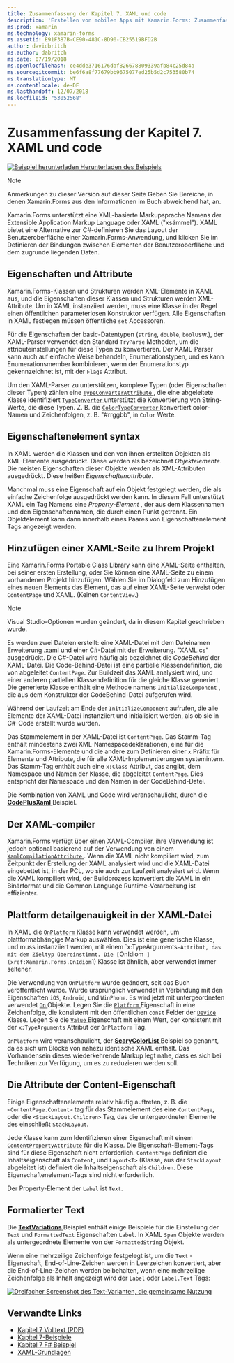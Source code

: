 ```yaml
---
title: Zusammenfassung der Kapitel 7. XAML und code
description: 'Erstellen von mobilen Apps mit Xamarin.Forms: Zusammenfassung der Kapitel 7. XAML und code'
ms.prod: xamarin
ms.technology: xamarin-forms
ms.assetid: E91F387B-CE90-481C-8D90-CB25519BFD2B
author: davidbritch
ms.author: dabritch
ms.date: 07/19/2018
ms.openlocfilehash: ce4dde3716176daf826678809339afb84c25d84a
ms.sourcegitcommit: be6f6a8f77679bb9675077ed25b5d2c753580b74
ms.translationtype: MT
ms.contentlocale: de-DE
ms.lasthandoff: 12/07/2018
ms.locfileid: "53052568"
---
```

# <a name="summary-of-chapter-7-xaml-vs-code"></a>Zusammenfassung der Kapitel 7. XAML und code

[![Beispiel herunterladen](~/media/shared/download.png) Herunterladen des Beispiels](https://github.com/xamarin/xamarin-forms-book-samples/tree/master/Chapter07)

> [!NOTE]
> Anmerkungen zu dieser Version auf dieser Seite Geben Sie Bereiche, in denen Xamarin.Forms aus den Informationen im Buch abweichend hat, an.

Xamarin.Forms unterstützt eine XML-basierte Markupsprache Namens der Extensible Application Markup Language oder XAML ("xsämmel"). XAML bietet eine Alternative zur C#-definieren Sie das Layout der Benutzeroberfläche einer Xamarin.Forms-Anwendung, und klicken Sie im Definieren der Bindungen zwischen Elementen der Benutzeroberfläche und dem zugrunde liegenden Daten.

## <a name="properties-and-attributes"></a>Eigenschaften und Attribute

Xamarin.Forms-Klassen und Strukturen werden XML-Elemente in XAML aus, und die Eigenschaften dieser Klassen und Strukturen werden XML-Attribute. Um in XAML instanziiert werden, muss eine Klasse in der Regel einen öffentlichen parameterlosen Konstruktor verfügen. Alle Eigenschaften in XAML festlegen müssen öffentliche `set` Accessoren.

Für die Eigenschaften der basic-Datentypen (`string`, `double`, `bool`usw.), der XAML-Parser verwendet den Standard `TryParse` Methoden, um die attributeinstellungen für diese Typen zu konvertieren. Der XAML-Parser kann auch auf einfache Weise behandeln, Enumerationstypen, und es kann Enumerationsmember kombinieren, wenn der Enumerationstyp gekennzeichnet ist, mit der `Flags` Attribut.

Um den XAML-Parser zu unterstützen, komplexe Typen (oder Eigenschaften dieser Typen) zählen eine [ `TypeConverterAttribute` ](xref:Xamarin.Forms.TypeConverterAttribute) , die eine abgeleitete Klasse identifiziert [ `TypeConverter` ](xref:Xamarin.Forms.TypeConverter) unterstützt die Konvertierung von String-Werte, die diese Typen. Z. B. die [ `ColorTypeConverter` ](xref:Xamarin.Forms.ColorTypeConverter) konvertiert color-Namen und Zeichenfolgen, z. B. "#rrggbb", in `Color` Werte.

## <a name="property-element-syntax"></a>Eigenschaftenelement syntax

In XAML werden die Klassen und den von ihnen erstellten Objekten als XML-Elemente ausgedrückt. Diese werden als bezeichnet *Objektelemente*. Die meisten Eigenschaften dieser Objekte werden als XML-Attributen ausgedrückt. Diese heißen *Eigenschaftenattribute*.

Manchmal muss eine Eigenschaft auf ein Objekt festgelegt werden, die als einfache Zeichenfolge ausgedrückt werden kann. In diesem Fall unterstützt XAML ein Tag Namens eine *Property-Element* , der aus dem Klassennamen und den Eigenschaftennamen, die durch einen Punkt getrennt. Ein Objektelement kann dann innerhalb eines Paares von Eigenschaftenelement Tags angezeigt werden.

## <a name="adding-a-xaml-page-to-your-project"></a>Hinzufügen einer XAML-Seite zu Ihrem Projekt

Eine Xamarin.Forms Portable Class Library kann eine XAML-Seite enthalten, bei seiner ersten Erstellung, oder Sie können eine XAML-Seite zu einem vorhandenen Projekt hinzufügen. Wählen Sie im Dialogfeld zum Hinzufügen eines neuen Elements das Element, das auf einer XAML-Seite verweist oder `ContentPage` und XAML. (Keinen `ContentView`.)

> [!NOTE]
> Visual Studio-Optionen wurden geändert, da in diesem Kapitel geschrieben wurde.

Es werden zwei Dateien erstellt: eine XAML-Datei mit dem Dateinamen Erweiterung .xaml und einer C#-Datei mit der Erweiterung. "XAML.cs" ausgedrückt. Die C#-Datei wird häufig als bezeichnet die *CodeBehind* der XAML-Datei. Die Code-Behind-Datei ist eine partielle Klassendefinition, die von abgeleitet `ContentPage`. Zur Buildzeit das XAML analysiert wird, und einer anderen partiellen Klassendefinition für die gleiche Klasse generiert. Die generierte Klasse enthält eine Methode namens `InitializeComponent` , die aus dem Konstruktor der CodeBehind-Datei aufgerufen wird.

Während der Laufzeit am Ende der `InitializeComponent` aufrufen, die alle Elemente der XAML-Datei instanziiert und initialisiert werden, als ob sie in C#-Code erstellt wurde wurden.

Das Stammelement in der XAML-Datei ist `ContentPage`. Das Stamm-Tag enthält mindestens zwei XML-Namespacedeklarationen, eine für die Xamarin.Forms-Elemente und die andere zum Definieren einer `x` Präfix für Elemente und Attribute, die für alle XAML-Implementierungen systemintern. Das Stamm-Tag enthält auch eine `x:Class` Attribut, das angibt, dem Namespace und Namen der Klasse, die abgeleitet `ContentPage`. Dies entspricht der Namespace und den Namen in der CodeBehind-Datei.

Die Kombination von XAML und Code wird veranschaulicht, durch die [ **CodePlusXaml** ](https://github.com/xamarin/xamarin-forms-book-samples/tree/master/Chapter07) Beispiel.

## <a name="the-xaml-compiler"></a>Der XAML-compiler

Xamarin.Forms verfügt über einen XAML-Compiler, ihre Verwendung ist jedoch optional basierend auf der Verwendung von einem [ `XamlCompilationAttribute` ](xref:Xamarin.Forms.Xaml.XamlCompilationAttribute). Wenn die XAML nicht kompiliert wird, zum Zeitpunkt der Erstellung der XAML analysiert wird und die XAML-Datei eingebettet ist, in der PCL, wo sie auch zur Laufzeit analysiert wird. Wenn die XAML kompiliert wird, der Buildprozess konvertiert die XAML in ein Binärformat und die Common Language Runtime-Verarbeitung ist effizienter.

## <a name="platform-specificity-in-the-xaml-file"></a>Plattform detailgenauigkeit in der XAML-Datei

In XAML die [ `OnPlatform` ](xref:Xamarin.Forms.OnPlatform`1) Klasse kann verwendet werden, um plattformabhängige Markup auswählen. Dies ist eine generische Klasse, und muss instanziiert werden, mit einem `x:TypeArguments` -Attribut, das mit dem Zieltyp übereinstimmt. Die [ `OnIdiom` ](xref:Xamarin.Forms.OnIdiom`1) Klasse ist ähnlich, aber verwendet immer seltener.

Die Verwendung von `OnPlatform` wurde geändert, seit das Buch veröffentlicht wurde. Wurde ursprünglich verwendet in Verbindung mit den Eigenschaften `iOS`, `Android`, und `WinPhone`. Es wird jetzt mit untergeordneten verwendet [ `On` ](xref:Xamarin.Forms.On) Objekte. Legen Sie die [ `Platform` ](xref:Xamarin.Forms.On.Platform) Eigenschaft in eine Zeichenfolge, die konsistent mit den öffentlichen `const` Felder der [ `Device` ](xref:Xamarin.Forms.Device) Klasse. Legen Sie die [ `Value` ](xref:Xamarin.Forms.On.Value) Eigenschaft mit einem Wert, der konsistent mit der `x:TypeArguments` Attribut der `OnPlatform` Tag.

`OnPlatform` wird veranschaulicht, der [ **ScaryColorList** ](https://github.com/xamarin/xamarin-forms-book-samples/tree/master/Chapter07/ScaryColorList) Beispiel so genannt, da es sich um Blöcke von nahezu identische XAML enthält. Das Vorhandensein dieses wiederkehrende Markup legt nahe, dass es sich bei Techniken zur Verfügung, um es zu reduzieren werden soll.

## <a name="the-content-property-attributes"></a>Die Attribute der Content-Eigenschaft

Einige Eigenschaftenelemente relativ häufig auftreten, z. B. die `<ContentPage.Content>` tag für das Stammelement des eine `ContentPage`, oder die `<StackLayout.Children>` Tag, das die untergeordneten Elemente des einschließt `StackLayout`.

Jede Klasse kann zum Identifizieren einer Eigenschaft mit einem [ `ContentPropertyAttribute` ](xref:Xamarin.Forms.ContentPropertyAttribute) für die Klasse. Die Eigenschaft-Element-Tags sind für diese Eigenschaft nicht erforderlich. `ContentPage` definiert die Inhaltseigenschaft als `Content`, und `Layout<T>` (Klasse, aus der `StackLayout` abgeleitet ist) definiert die Inhaltseigenschaft als `Children`. Diese Eigenschaftenelement-Tags sind nicht erforderlich.

Der Property-Element der `Label` ist `Text`.

## <a name="formatted-text"></a>Formatierter Text

Die [ **TextVariations** ](https://github.com/xamarin/xamarin-forms-book-samples/tree/master/Chapter07/TextVariations) Beispiel enthält einige Beispiele für die Einstellung der `Text` und `FormattedText` Eigenschaften `Label`. In XAML `Span` Objekte werden als untergeordnete Elemente von der `FormattedString` Objekt.

 Wenn eine mehrzeilige Zeichenfolge festgelegt ist, um die `Text` -Eigenschaft, End-of-Line-Zeichen werden in Leerzeichen konvertiert, aber die End-of-Line-Zeichen werden beibehalten, wenn eine mehrzeilige Zeichenfolge als Inhalt angezeigt wird der `Label` oder `Label.Text` Tags:

 [![Dreifacher Screenshot des Text-Varianten, die gemeinsame Nutzung](images/ch07fg03-small.png "formatierten Text Variationen")](images/ch07fg03-large.png#lightbox "Variationen für formatierten Text")

## <a name="related-links"></a>Verwandte Links

- [Kapitel 7 Volltext (PDF)](https://download.xamarin.com/developer/xamarin-forms-book/XamarinFormsBook-Ch07-Apr2016.pdf)
- [Kapitel 7-Beispiele](https://github.com/xamarin/xamarin-forms-book-samples/tree/master/Chapter07)
- [Kapitel 7 F# Beispiel](https://github.com/xamarin/xamarin-forms-book-samples/tree/master/Chapter07/FS/CodePlusXaml)
- [XAML-Grundlagen](~/xamarin-forms/xaml/xaml-basics/index.md)
